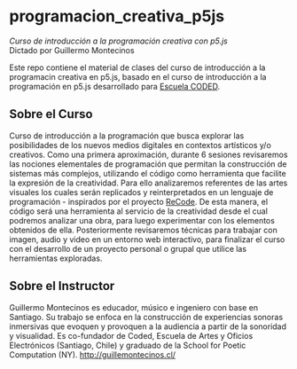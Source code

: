 # programacion_creativa_p5js
*Curso de introducción a la programación creativa con p5.js*<br>
Dictado por Guillermo Montecinos

Este repo contiene el material de clases del curso de introducción a la programacin creativa en p5.js, basado en el curso de introducción a la programación en p5.js desarrollado para [Escuela CODED](https://github.com/codedescuela/taller_p5js_01).

## Sobre el Curso
Curso de introducción a la programación que busca explorar las posibilidades de los nuevos medios digitales en contextos artísticos y/o creativos. Como una primera aproximación, durante 6 sesiones revisaremos las nociones elementales de programación que permitan la construcción de sistemas más complejos, utilizando el código como herramienta que facilite la expresión de la creatividad. Para ello analizaremos referentes de las artes visuales los cuales serán replicados y reinterpretados en un lenguaje de programación - inspirados por el proyecto [ReCode](http://recodeproject.com/). De esta manera, el código será una herramienta al servicio de la creatividad desde el cual podremos analizar una obra, para luego experimentar con los elementos obtenidos de ella. Posteriormente revisaremos técnicas para trabajar con imagen, audio y video en un entorno web interactivo, para finalizar el curso con el desarrollo de un proyecto personal o grupal que utilice las herramientas exploradas.

## Sobre el Instructor
Guillermo Montecinos es educador, músico e ingeniero con base en Santiago. Su trabajo se enfoca en la construcción de experiencias sonoras inmersivas que evoquen y provoquen a la audiencia a partir de la sonoridad y visualidad. Es co-fundador de Coded, Escuela de Artes y Oficios Electrónicos (Santiago, Chile) y graduado de la School for Poetic Computation (NY). 
http://guillemontecinos.cl/
